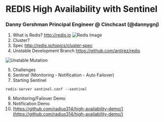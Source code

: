 REDIS High Availability with Sentinel
=====================================

### Danny Gershman Principal Engineer @ Cinchcast (@dannygnj)

1. What is Redis? http://redis.io ![Redis Image](http://redis.io/images/redis.png)
2. Cluster?
3. Spec http://redis.io/topics/cluster-spec
4. Unstable Development Branch https://github.com/antirez/redis

![Unstable Mutation](http://gatherer.wizards.com/Handlers/Image.ashx?multiverseid=941&type=card)

5. Challenges
6. Sentinel (Monitoring - Notification - Auto Failover)
7. Starting Sentinel 

```
redis-server sentinel.conf --sentinel
```

8. Monitoring/Failover Demo
9. Notification Demo
10. [https://github.com/radius314/high-availability-demo/](https://github.com/radius314/high-availability-demo/)

